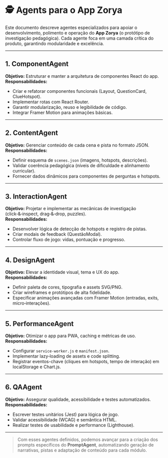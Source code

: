 # 🕵️ Agents para o App Zorya

Este documento descreve agentes especializados para apoiar o desenvolvimento, polimento e operação do **App Zorya** (o protótipo de investigação pedagógica). Cada agente foca em uma camada crítica do produto, garantindo modularidade e excelência.

---

## 1. ComponentAgent  
**Objetivo:** Estruturar e manter a arquitetura de componentes React do app.  
**Responsabilidades:**  
- Criar e refatorar componentes funcionais (Layout, QuestionCard, ClueHotspot).  
- Implementar rotas com React Router.  
- Garantir modularização, reuso e legibilidade de código.  
- Integrar Framer Motion para animações básicas.

---

## 2. ContentAgent  
**Objetivo:** Gerenciar conteúdo de cada cena e pista no formato JSON.  
**Responsabilidades:**  
- Definir esquema de `scenes.json` (imagens, hotspots, descrições).  
- Validar coerência pedagógica (níveis de dificuldade e alinhamento curricular).  
- Fornecer dados dinâmicos para componentes de perguntas e hotspots.

---

## 3. InteractionAgent  
**Objetivo:** Projetar e implementar as mecânicas de investigação (click‑&‑inspect, drag‑&‑drop, puzzles).  
**Responsabilidades:**  
- Desenvolver lógica de detecção de hotspots e registro de pistas.  
- Criar modais de feedback (QuestãoModal).  
- Controlar fluxo de jogo: vidas, pontuação e progresso.

---

## 4. DesignAgent  
**Objetivo:** Elevar a identidade visual, tema e UX do app.  
**Responsabilidades:**  
- Definir paleta de cores, tipografia e assets SVG/PNG.  
- Criar wireframes e protótipos de alta fidelidade.  
- Especificar animações avançadas com Framer Motion (entradas, exits, micro‑interações).

---

## 5. PerformanceAgent  
**Objetivo:** Otimizar o app para PWA, caching e métricas de uso.  
**Responsabilidades:**  
- Configurar `service-worker.js` e `manifest.json`.  
- Implementar lazy‑loading de assets e code splitting.  
- Registrar eventos-chave (cliques em hotspots, tempo de interação) em localStorage e Chart.js.

---

## 6. QAAgent  
**Objetivo:** Assegurar qualidade, acessibilidade e testes automatizados.  
**Responsabilidades:**  
- Escrever testes unitários (Jest) para lógica de jogo.  
- Validar acessibilidade (WCAG) e semântica HTML.  
- Realizar testes de usabilidade e performance (Lighthouse).

---

> Com esses agentes definidos, podemos avançar para a criação dos prompts específicos do **PromptAgent**, automatizando geração de narrativas, pistas e adaptação de conteúdo para cada módulo.

